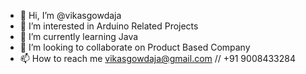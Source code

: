 - 👋 Hi, I’m @vikasgowdaja
- 👀 I’m interested in Arduino Related Projects
- 🌱 I’m currently learning Java
- 💞️ I’m looking to collaborate on Product Based Company
- 📫 How to reach me vikasgowdaja@gmail.com // +91 9008433284

<!---
vikasgowdaja/vikasgowdaja is a ✨ special ✨ repository because its `README.md` (this file) appears on your GitHub profile.
You can click the Preview link to take a look at your changes.
--->
